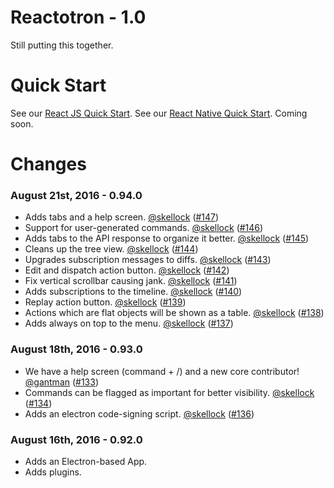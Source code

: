 # Reactotron - 1.0

Still putting this together.

# Quick Start

See our [React JS Quick Start](docs/quick-start-react-js.md).
See our [React Native Quick Start](docs/quick-start-react-native.md).  Coming soon.


# Changes

### August 21st, 2016 - 0.94.0

* Adds tabs and a help screen. [@skellock](https://github.com/skellock) ([#147](https://github.com/reactotron/reactotron/pull/147))
* Support for user-generated commands. [@skellock](https://github.com/skellock) ([#146](https://github.com/reactotron/reactotron/pull/146))
* Adds tabs to the API response to organize it better. [@skellock](https://github.com/skellock) ([#145](https://github.com/reactotron/reactotron/pull/145))
* Cleans up the tree view. [@skellock](https://github.com/skellock) ([#144](https://github.com/reactotron/reactotron/pull/144))
* Upgrades subscription messages to diffs. [@skellock](https://github.com/skellock) ([#143](https://github.com/reactotron/reactotron/pull/143))
* Edit and dispatch action button. [@skellock](https://github.com/skellock) ([#142](https://github.com/reactotron/reactotron/pull/142))
* Fix vertical scrollbar causing jank. [@skellock](https://github.com/skellock) ([#141](https://github.com/reactotron/reactotron/pull/141))
* Adds subscriptions to the timeline. [@skellock](https://github.com/skellock) ([#140](https://github.com/reactotron/reactotron/pull/140))
* Replay action button. [@skellock](https://github.com/skellock) ([#139](https://github.com/reactotron/reactotron/pull/139))
* Actions which are flat objects will be shown as a table. [@skellock](https://github.com/skellock) ([#138](https://github.com/reactotron/reactotron/pull/138))
* Adds always on top to the menu. [@skellock](https://github.com/skellock) ([#137](https://github.com/reactotron/reactotron/pull/137))


### August 18th, 2016 - 0.93.0

* We have a help screen (command + /) and a new core contributor! [@gantman](https://github.com/gantman) ([#133](https://github.com/reactotron/reactotron/pull/133))
* Commands can be flagged as important for better visibility. [@skellock](https://github.com/skellock) ([#134](https://github.com/reactotron/reactotron/pull/134))
* Adds an electron code-signing script. [@skellock](https://github.com/skellock) ([#136](https://github.com/reactotron/reactotron/pull/136))

### August 16th, 2016 - 0.92.0

* Adds an Electron-based App.
* Adds plugins.

